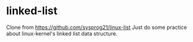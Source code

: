# linked-list
Clone from https://github.com/sysprog21/linux-list
Just do some practice about linux-kernel's linked list data structure.
